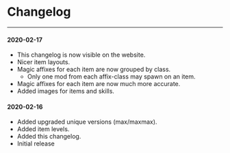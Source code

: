 Changelog
=========

---

#### 2020-02-17
- This changelog is now visible on the website.
- Nicer item layouts.
- Magic affixes for each item are now grouped by class.
  - Only one mod from each affix-class may spawn on an item.
- Magic affixes for each item are now much more accurate.
- Added images for items and skills.

#### 2020-02-16
- Added upgraded unique versions (max/maxmax).
- Added item levels.
- Added this changelog.
- Initial release
